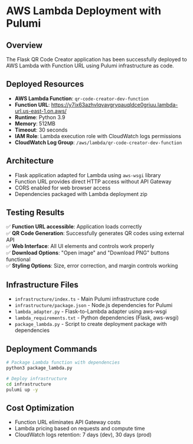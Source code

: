 # AWS Lambda Deployment with Pulumi

## Overview
The Flask QR Code Creator application has been successfully deployed to AWS Lambda with Function URL using Pulumi infrastructure as code.

## Deployed Resources
- **AWS Lambda Function**: `qr-code-creator-dev-function`
- **Function URL**: https://y7ix63azhvlqvavgryqauqldce0griuu.lambda-url.us-east-1.on.aws/
- **Runtime**: Python 3.9
- **Memory**: 512MB
- **Timeout**: 30 seconds
- **IAM Role**: Lambda execution role with CloudWatch logs permissions
- **CloudWatch Log Group**: `/aws/lambda/qr-code-creator-dev-function`

## Architecture
- Flask application adapted for Lambda using `aws-wsgi` library
- Function URL provides direct HTTP access without API Gateway
- CORS enabled for web browser access
- Dependencies packaged with Lambda deployment zip

## Testing Results
✅ **Function URL accessible**: Application loads correctly  
✅ **QR Code Generation**: Successfully generates QR codes using external API  
✅ **Web Interface**: All UI elements and controls work properly  
✅ **Download Options**: "Open image" and "Download PNG" buttons functional  
✅ **Styling Options**: Size, error correction, and margin controls working  

## Infrastructure Files
- `infrastructure/index.ts` - Main Pulumi infrastructure code
- `infrastructure/package.json` - Node.js dependencies for Pulumi
- `lambda_adapter.py` - Flask-to-Lambda adapter using aws-wsgi
- `lambda_requirements.txt` - Python dependencies (Flask, aws-wsgi)
- `package_lambda.py` - Script to create deployment package with dependencies

## Deployment Commands
```bash
# Package Lambda function with dependencies
python3 package_lambda.py

# Deploy infrastructure
cd infrastructure
pulumi up -y
```

## Cost Optimization
- Function URL eliminates API Gateway costs
- Lambda pricing based on requests and compute time
- CloudWatch logs retention: 7 days (dev), 30 days (prod)
